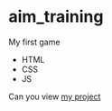 # aim_training
My first game
- HTML
- CSS
- JS

Can you view [my project](https://dryupkinsss.github.io/aim_training/)
